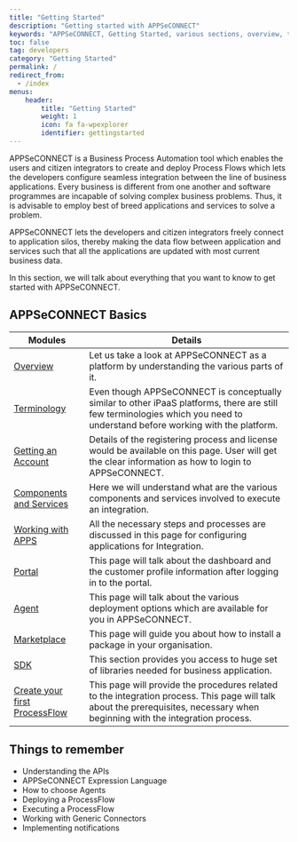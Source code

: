 ```yaml
---
title: "Getting Started"
description: "Getting started with APPSeCONNECT"
keywords: "APPSeCONNECT, Getting Started, various sections, overview, terminiology,things to remember,iPaaS"
toc: false
tag: developers
category: "Getting Started"
permalink: /
redirect_from:
  - /index
menus: 
    header:
        title: "Getting Started"
        weight: 1
        icon: fa fa-wpexplorer
        identifier: gettingstarted
---
```


APPSeCONNECT is a Business Process Automation tool which enables the users and citizen integrators to create and deploy Process Flows which
lets the developers configure seamless integration between the line of business applications. Every business is different from one another
and software programmes are incapable of solving complex business problems. Thus, it is advisable to employ best of breed applications and 
services to solve a problem. 

APPSeCONNECT lets the developers and citizen integrators freely connect to application silos, thereby making the data flow between application
and services such that all the applications are updated with most current business data.

In this section, we will talk about everything that you want to know to get started with APPSeCONNECT. 

## APPSeCONNECT Basics

|Modules|Details|
|---|---|
|[Overview](/getting%20started/overview/)|Let us take a look at APPSeCONNECT as a platform by understanding the various parts of it.|
|[Terminology](/getting%20started/terminology/)|Even though APPSeCONNECT is conceptually similar to other iPaaS platforms, there are still few terminologies which you need to understand before working with the platform.|
|[Getting an Account](/getting%20started/user-registration/)|Details of the registering process and license would be available on this page. User will get the clear information as how to login to APPSeCONNECT.|
|[Components and Services](/getting%20started/components-services)|Here we will understand what are the various components and services involved to execute an integration.|
|[Working with APPS](/getting%20started/configurations/)|All the necessary steps and processes are discussed in this page for configuring applications for Integration.|
|[Portal](/accessing%20portal/accessing-portal/)|This page will talk about the dashboard and the customer profile information after logging in to the portal.|
|[Agent](/accessing%20portal/accessing-agents/)|This page will talk about the various deployment options which are available for you in APPSeCONNECT.|
|[Marketplace](/accessing%20portal/marketplace/)|This page will guide you about how to install a package in your organisation.|
|[SDK](/getting%20started/sdk/)|This section provides you access to huge set of libraries needed for business application.|
|[Create your first ProcessFlow](/getting%20started/configurations-for-integration/)|This page will provide the procedures related to the integration process. This page will talk about the prerequisites, necessary when beginning with the integration process.|


## Things to remember

- Understanding the APIs
- APPSeCONNECT Expression Language
- How to choose Agents
- Deploying a ProcessFlow
- Executing a ProcessFlow
- Working with Generic Connectors
- Implementing notifications
  